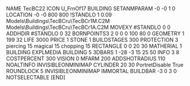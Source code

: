 NAME TecBC22
ICON U_FrnOf17
BUILDING
SETANMPARAM -0 -0 1 0
LOCATION -0 -0 800 800
!STANDLO      1 0.09 Models\Buildings\TecBCru\TecBCr1M.C2M Models\Buildings\TecBCru\TecBCr1A.C2M
MOVEXY #STANDLO   0 0
ADDHDIR #STANDLO 0 32
BORNPOINTS3 2 0 0 0 100 80 0
GEOMETRY 1 199 32
LIFE     3000
PRICE 1 STONE 1
BUILDSTAGES 300
PROTECTION 3 piercing 15 magical 15 chopping 15
RECTANGLE    0 0 20 30
MATHERIAL 1 BUILDING
EXPLMEDIA BUILDING 5
3DBARS 1 -28 -3 15 25 50
INFO 3 8
COSTPERCENT 300
VISION 0
MFARM 200
ADDSHOTRADIUS 110
NOALTINFO
INVISIBLEONMINIMAP
CYLINDER 20 30
PortretDisable True
ROUNDLOCK 5
INVISIBLEONMINIMAP
IMMORTAL
BUILDBAR -3 0 3 0
NOTSELECTABLE
[END]
